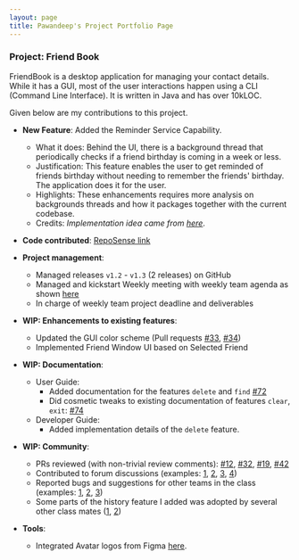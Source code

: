 ```yaml
---
layout: page
title: Pawandeep's Project Portfolio Page
---
```


### Project: Friend Book

FriendBook is a desktop application for managing your contact details.
While it has a GUI, most of the user interactions happen using a CLI (Command Line Interface).
It is written in Java and has over 10kLOC.

Given below are my contributions to this project.

* **New Feature**: Added the Reminder Service Capability.
  * What it does: Behind the UI, there is a background thread that periodically checks if a friend birthday is coming in a week or less.
  * Justification: This feature enables the user to get reminded of friends birthday without needing to remember the friends' birthday. The application does it for the user.
  * Highlights: These enhancements requires more analysis on backgrounds threads and how it packages together with the current codebase.
  * Credits: *Implementation idea came from [here](https://edencoding.com/periodic-background-tasks/)*.
  
* **Code contributed**: [RepoSense link](https://nus-cs2103-ay2122s1.github.io/tp-dashboard/?search=pss-coder&sort=groupTitle&sortWithin=title&timeframe=commit&mergegroup=&groupSelect=groupByRepos&breakdown=true&checkedFileTypes=docs~functional-code~test-code~other&since=2021-09-17&tabOpen=true&tabType=zoom&zA=pss-coder&zR=AY2122S1-CS2103-F10-3%2Ftp%5Bmaster%5D&zACS=229.35809328849248&zS=2021-09-17&zFS=&zU=2021-11-03&zMG=false&zFTF=commit&zFGS=groupByRepos&zFR=false&tabAuthor=pss-coder&tabRepo=AY2122S1-CS2103-F10-3%2Ftp%5Bmaster%5D&authorshipIsMergeGroup=false&authorshipFileTypes=docs~functional-code~test-code~other&authorshipIsBinaryFileTypeChecked=false)

* **Project management**:
  * Managed releases `v1.2` - `v1.3` (2 releases) on GitHub
  * Managed and kickstart Weekly meeting with weekly team agenda as shown [here](https://docs.google.com/document/d/1xcqD8LnlwylQ1s89ss10ZG3XUZhzocf565lyr2Q70jE/edit)
  * In charge of weekly team project deadline and deliverables

* **WIP: Enhancements to existing features**:
  * Updated the GUI color scheme (Pull requests [\#33](), [\#34]())
  * Implemented Friend Window UI based on Selected Friend

* **WIP: Documentation**:
  * User Guide:
    * Added documentation for the features `delete` and `find` [\#72]()
    * Did cosmetic tweaks to existing documentation of features `clear`, `exit`: [\#74]()
  * Developer Guide:
    * Added implementation details of the `delete` feature.

* **WIP: Community**:
  * PRs reviewed (with non-trivial review comments): [\#12](), [\#32](), [\#19](), [\#42]()
  * Contributed to forum discussions (examples: [1](), [2](), [3](), [4]())
  * Reported bugs and suggestions for other teams in the class (examples: [1](), [2](), [3]())
  * Some parts of the history feature I added was adopted by several other class mates ([1](), [2]())

* **Tools**:
  * Integrated Avatar logos from Figma [here](https://www.figma.com/community/file/898457975261805002).
  

